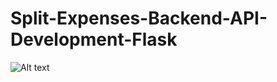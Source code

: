# Split-Expenses-Backend-API-Development-Flask

![Alt text](https://github.com/kk8873/Real-Time-Driver-Drowsiness-Detection/blob/3c6f3012ab5d267fbfbefdcfc4ba129e1bf7c13a/Screenshot%202025-01-25%20014311.png?raw=true)
